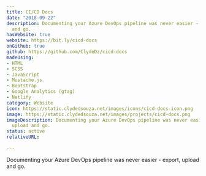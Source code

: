 ```yaml
---
title: CI/CD Docs
date: "2018-09-22"
description: Documenting your Azure DevOps pipeline was never easier - export, upload
  and go.
hasWebsite: true
website: https://bit.ly/cicd-docs
onGithub: true
github: https://github.com/ClydeDz/cicd-docs
madeUsing:
- HTML
- SCSS
- JavaScript
- Mustache.js
- Bootstrap
- Google Analytics (gtag)
- Netlify
category: Website
icon: https://static.clydedsouza.net/images/icons/cicd-docs-icon.png
image: https://static.clydedsouza.net/images/projects/cicd-docs.png
imageDescription: Documenting your Azure DevOps pipeline was never easier - export,
  upload and go.
status: active
relativeURL: 

---
```


Documenting your Azure DevOps pipeline was never easier - export, upload and go.

